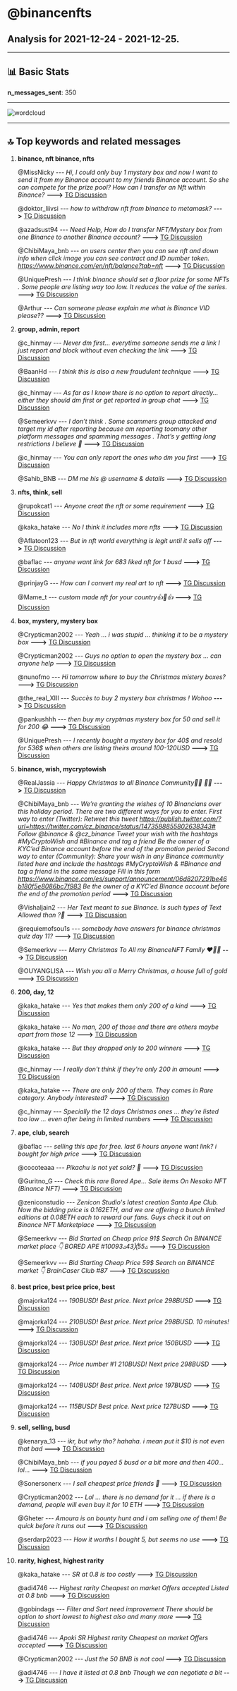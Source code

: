 # **@binancenfts**
 ## Analysis for **2021-12-24** - **2021-12-25**.

---

## 📊 **Basic Stats**

**n_messages_sent**: 350

---
![wordcloud](binancenfts_1Days_wordcloud.png)

---


## 🔝 **Top keywords and related messages**

1. **binance, nft binance, nfts**

    @MissNicky --- *Hi, I could only buy 1 mystery box and now I want to send it from my Binance account to my friends Binance account. So she can compete for the prize pool? How can I transfer an Nft within Binance?* **--->** [TG Discussion](https://t.me/binancenfts/415172)

    @doktor_liivsi --- *how to withdraw nft from binance to metamask?* **--->** [TG Discussion](https://t.me/binancenfts/414897)

    @azadsust94 --- *Need Help, How do I transfer NFT/Mystery box from one Binance to another Binance account?* **--->** [TG Discussion](https://t.me/binancenfts/414915)

    @ChibiMaya_bnb --- *on users center then you can see nft and down info when click image you can see contract and ID number token. https://www.binance.com/en/nft/balance?tab=nft* **--->** [TG Discussion](https://t.me/binancenfts/415475)

    @UniquePresh --- *I think binance should set a floor prize for some NFTs . Some people are listing way too low. It reduces the value of the series.* **--->** [TG Discussion](https://t.me/binancenfts/415720)

    @Arthur --- *Can someone please explain me what is Binance VID please??* **--->** [TG Discussion](https://t.me/binancenfts/414901)

2. **group, admin, report**

    @c_hinmay --- *Never dm first...  everytime someone sends me a link I just report and block without even checking the link* **--->** [TG Discussion](https://t.me/binancenfts/415748)

    @BaanHd --- *I think this is also a new fraudulent technique* **--->** [TG Discussion](https://t.me/binancenfts/415389)

    @c_hinmay --- *As far as I know there is no option to report directly... either they should dm first or get reported in group chat* **--->** [TG Discussion](https://t.me/binancenfts/415737)

    @Semeerkvv --- *I don’t think . Some scammers group attacked and target my id after reporting because am reporting toomany other platform messages and spamming messages . That’s y getting long restrictions I believe 🙂* **--->** [TG Discussion](https://t.me/binancenfts/415731)

    @c_hinmay --- *You can only report the ones who dm you first* **--->** [TG Discussion](https://t.me/binancenfts/415704)

    @Sahib_BNB --- *DM me his @ username & details* **--->** [TG Discussion](https://t.me/binancenfts/415332)

3. **nfts, think, sell**

    @rupokcat1 --- *Anyone creat the nft or some requirement* **--->** [TG Discussion](https://t.me/binancenfts/415822)

    @kaka_hatake --- *No I think it includes more nfts* **--->** [TG Discussion](https://t.me/binancenfts/414804)

    @Aflatoon123 --- *But in nft world everything is legit until it sells off* **--->** [TG Discussion](https://t.me/binancenfts/415652)

    @baflac --- *anyone want link for 683 liked nft for 1 busd* **--->** [TG Discussion](https://t.me/binancenfts/415228)

    @prinjayG --- *How can I convert my real art to nft* **--->** [TG Discussion](https://t.me/binancenfts/415583)

    @Mame_t --- *custom made nft for your country👍🙏👍* **--->** [TG Discussion](https://t.me/binancenfts/415924)

4. **box, mystery, mystery box**

    @Crypticman2002 --- *Yeah ... i was stupid ... thinking it to be a mystery box* **--->** [TG Discussion](https://t.me/binancenfts/415767)

    @Crypticman2002 --- *Guys no option to open the mystery box ... can anyone help* **--->** [TG Discussion](https://t.me/binancenfts/415754)

    @nunofmo --- *Hi tomorrow where to buy the Christmas mistery boxes?* **--->** [TG Discussion](https://t.me/binancenfts/414898)

    @the_real_XIII --- *Succès to buy 2 mystery box christmas ! Wohoo* **--->** [TG Discussion](https://t.me/binancenfts/415107)

    @pankushhh --- *then buy my cryptmas mystery box for 50 and sell it for 200 😂* **--->** [TG Discussion](https://t.me/binancenfts/415708)

    @UniquePresh --- *I recently bought a mystery box for 40$ and resold for  536$ when others are listing theirs around 100-120USD* **--->** [TG Discussion](https://t.me/binancenfts/415703)

5. **binance, wish, mycryptowish**

    @RealJassia --- *Happy Christmas to all Binance Community🎄🎅 🥳😇* **--->** [TG Discussion](https://t.me/binancenfts/415710)

    @ChibiMaya_bnb --- *We’re granting the wishes of 10 Binancians over this holiday period. There are two different ways for you to enter.   First way to enter (Twitter):      Retweet this tweet https://publish.twitter.com/?url=https://twitter.com/cz_binance/status/1473588855802638343#     Follow @binance & @cz_binance     Tweet your wish with the hashtags #MyCryptoWish and #Binance and tag a friend     Be the owner of a KYC’ed Binance account before the end of the promotion period  Second way to enter (Community):      Share your wish in any Binance community listed here and include the hashtags #MyCryptoWish & #Binance and tag a friend in the same message     Fill in this form https://www.binance.com/es/support/announcement/06d8207291be46b180f5e8086bc7f983     Be the owner of a KYC’ed Binance account before the end of the promotion period* **--->** [TG Discussion](https://t.me/binancenfts/415380)

    @Vishaljain2 --- *Her Text meant to sue Binance.  Is such types of Text Allowed than ?🤔* **--->** [TG Discussion](https://t.me/binancenfts/415019)

    @requiemofsou1s --- *somebody have answers for binance christmas quiz day 11?* **--->** [TG Discussion](https://t.me/binancenfts/415047)

    @Semeerkvv --- *Merry Christmas To All my BinanceNFT Family ❤️🎄🎅* **--->** [TG Discussion](https://t.me/binancenfts/415717)

    @OUYANGLISA --- *Wish you all a Merry Christmas, a house full of gold* **--->** [TG Discussion](https://t.me/binancenfts/415259)

6. **200, day, 12**

    @kaka_hatake --- *Yes that makes them only 200 of a kind* **--->** [TG Discussion](https://t.me/binancenfts/414843)

    @kaka_hatake --- *No man, 200 of those and there are others maybe apart from those 12* **--->** [TG Discussion](https://t.me/binancenfts/414811)

    @kaka_hatake --- *But they dropped only to 200 winners* **--->** [TG Discussion](https://t.me/binancenfts/414792)

    @c_hinmay --- *I really don't think if they're only 200 in amount* **--->** [TG Discussion](https://t.me/binancenfts/414790)

    @kaka_hatake --- *There are only 200 of them. They comes in Rare category. Anybody interested?* **--->** [TG Discussion](https://t.me/binancenfts/414785)

    @c_hinmay --- *Specially the 12 days Christmas ones ... they're listed too low ... even after being in limited numbers* **--->** [TG Discussion](https://t.me/binancenfts/415726)

7. **ape, club, search**

    @baflac --- *selling this ape for free.  last 6 hours anyone want link? i bought for high price* **--->** [TG Discussion](https://t.me/binancenfts/415028)

    @cocoteaaa --- *Pikachu is not yet sold? 🥲* **--->** [TG Discussion](https://t.me/binancenfts/415012)

    @Guritno_G --- *Check this rare Bored Ape... Sale items On Nesako NFT   (Binance NFT)* **--->** [TG Discussion](https://t.me/binancenfts/415264)

    @zeniconstudio --- *Zenicon Studio's latest creation Santa Ape Club. Now the bidding price is 0.162ETH, and we are offering a bunch limited editions at 0.08ETH each to reward our fans. Guys check it out on Binance NFT Marketplace* **--->** [TG Discussion](https://t.me/binancenfts/415236)

    @Semeerkvv --- *Bid Started on Cheap price 91$  Search On BINANCE market place 👇  BORED APE #10093▵43╳55▵* **--->** [TG Discussion](https://t.me/binancenfts/415022)

    @Semeerkvv --- *Bid Starting Cheap Price 59$ Search on BINANCE market  👇 BrainCaser Club #87* **--->** [TG Discussion](https://t.me/binancenfts/414873)

8. **best price, best price price, best**

    @majorka124 --- *190BUSD! Best price. Next price 298BUSD* **--->** [TG Discussion](https://t.me/binancenfts/415843)

    @majorka124 --- *210BUSD! Best price. Next price 298BUSD. 10 minutes!* **--->** [TG Discussion](https://t.me/binancenfts/415260)

    @majorka124 --- *130BUSD! Best price. Next price 150BUSD* **--->** [TG Discussion](https://t.me/binancenfts/415163)

    @majorka124 --- *Price number #1 210BUSD! Next price 298BUSD* **--->** [TG Discussion](https://t.me/binancenfts/414947)

    @majorka124 --- *140BUSD! Best price. Next price 197BUSD* **--->** [TG Discussion](https://t.me/binancenfts/414823)

    @majorka124 --- *115BUSD! Best price. Next price 127BUSD* **--->** [TG Discussion](https://t.me/binancenfts/414829)

9. **sell, selling, busd**

    @kenarya_13 --- *ikr, but why tho? hahaha. i mean put it $10 is not even that bad* **--->** [TG Discussion](https://t.me/binancenfts/415721)

    @ChibiMaya_bnb --- *if you payed 5 busd or a bit more and then 400... lol...* **--->** [TG Discussion](https://t.me/binancenfts/415651)

    @Sonersonerx --- *I sell cheapest price friends 🤧* **--->** [TG Discussion](https://t.me/binancenfts/415374)

    @Crypticman2002 --- *Lol ... there is no demand for it ... if there is a demand, people will even buy it for 10 ETH* **--->** [TG Discussion](https://t.me/binancenfts/415306)

    @Gheter --- *Amoura is on bounty hunt and i am selling one of them! Be quick before it runs out* **--->** [TG Discussion](https://t.me/binancenfts/415202)

    @serdarp2023 --- *How it worths I bought 5, but seems no use* **--->** [TG Discussion](https://t.me/binancenfts/415194)

10. **rarity, highest, highest rarity**

    @kaka_hatake --- *SR at 0.8 is too costly* **--->** [TG Discussion](https://t.me/binancenfts/415504)

    @adi4746 --- *Highest rarity Cheapest on market Offers accepted Listed at 0.8 bnb* **--->** [TG Discussion](https://t.me/binancenfts/415503)

    @gobindags --- *Filter and Sort need improvement There should be option to short lowest to highest also and many more* **--->** [TG Discussion](https://t.me/binancenfts/415408)

    @adi4746 --- *Apoki SR Highest rarity Cheapest on market Offers accepted* **--->** [TG Discussion](https://t.me/binancenfts/415871)

    @Crypticman2002 --- *Just the 50 BNB is not cool* **--->** [TG Discussion](https://t.me/binancenfts/414990)

    @adi4746 --- *I have it listed at 0.8 bnb  Though we can negotiate a bit* **--->** [TG Discussion](https://t.me/binancenfts/414958)

